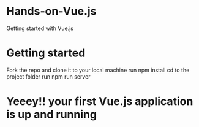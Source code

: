# Hands-on-Vue.js
Getting started with Vue.js

# Getting started
Fork the repo and clone it  to your local machine
 run npm install
 cd to the project folder
 run npm run server

# Yeeey!! your first Vue.js application is up and running
